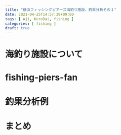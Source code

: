 ```yaml
---
title: "横浜フィッシングピアーズ海釣り施設、釣果分析その１"
date: 2021-04-25T14:57:39+09:00
tags: [ Aji, KuroDai, fishing ]
categories: [ fishing ]
draft: true
---
```



# 海釣り施設について

# fishing-piers-fan

# 釣果分析例

# まとめ
